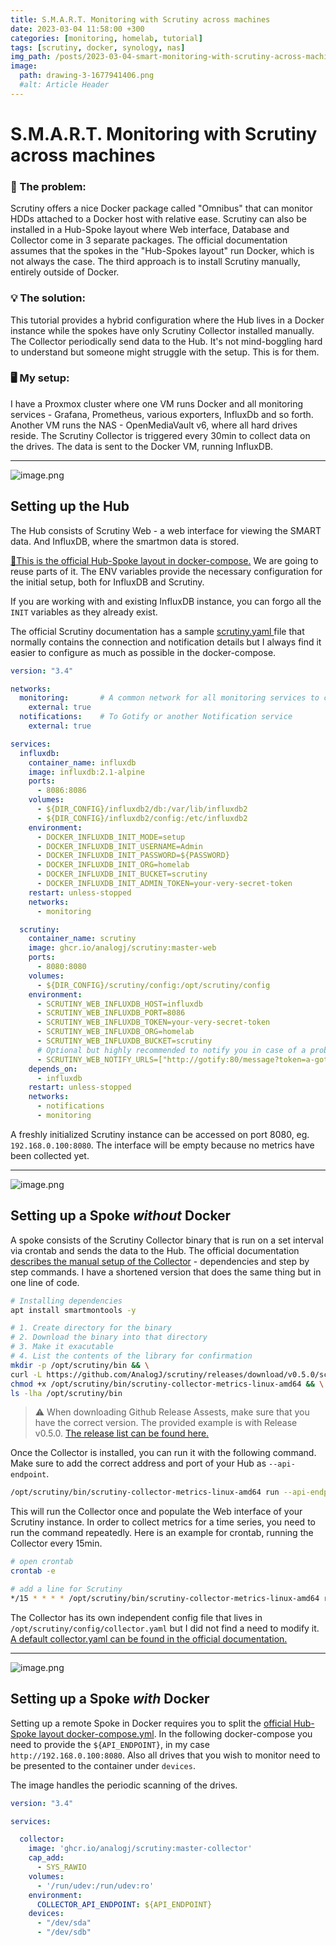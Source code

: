 ```yaml
---
title: S.M.A.R.T. Monitoring with Scrutiny across machines
date: 2023-03-04 11:58:00 +300
categories: [monitoring, homelab, tutorial]
tags: [scrutiny, docker, synology, nas]
img_path: /posts/2023-03-04-smart-monitoring-with-scrutiny-across-machines/
image:
  path: drawing-3-1677941406.png
  #alt: Article Header
---
```


# S.M.A.R.T. Monitoring with Scrutiny across machines


### 🤔 The problem:
Scrutiny offers a nice Docker package called "Omnibus" that can monitor HDDs attached to a Docker host with relative ease. Scrutiny can also be installed in a Hub-Spoke layout where Web interface, Database and Collector come in 3 separate packages. The official documentation assumes that the spokes in the "Hub-Spokes layout" run Docker, which is not always the case. The third approach is to install Scrutiny manually, entirely outside of Docker.


### 💡 The solution:
This tutorial provides a hybrid configuration where the Hub lives in a Docker instance while the spokes have only Scrutiny Collector installed manually. The Collector periodically send data to the Hub. It's not mind-boggling hard to understand but someone might struggle with the setup. This is for them.


### 🖥️ My setup:
I have a Proxmox cluster where one VM runs Docker and all monitoring services - Grafana, Prometheus, various exporters, InfluxDb and so forth. Another VM runs the NAS - OpenMediaVault v6, where all hard drives reside. The Scrutiny Collector is triggered every 30min to collect data on the drives. The data is sent to the Docker VM, running InfluxDB.


---

![image.png](drawing-3-1671744714.png)

## Setting up the Hub

The Hub consists of Scrutiny Web - a web interface for viewing the SMART data. And InfluxDB, where the smartmon data is stored.

[🔗This is the official Hub-Spoke layout in docker-compose.](https://github.com/AnalogJ/scrutiny/blob/master/docker/example.hubspoke.docker-compose.yml) We are going to reuse parts of it. The ENV variables provide the necessary configuration for the initial setup, both for InfluxDB and Scrutiny.

If you are working with and existing InfluxDB instance, you can forgo all the `INIT` variables as they already exist.

The official Scrutiny documentation has a sample [scrutiny.yaml ](https://github.com/AnalogJ/scrutiny/blob/master/example.scrutiny.yaml)file that normally contains the connection and notification details but I always find it easier to configure as much as possible in the docker-compose.

```yaml
version: "3.4"

networks:
  monitoring:       # A common network for all monitoring services to communicate into
    external: true
  notifications:    # To Gotify or another Notification service
    external: true

services:
  influxdb:
    container_name: influxdb
    image: influxdb:2.1-alpine
    ports:
      - 8086:8086
    volumes:
      - ${DIR_CONFIG}/influxdb2/db:/var/lib/influxdb2
      - ${DIR_CONFIG}/influxdb2/config:/etc/influxdb2
    environment:
      - DOCKER_INFLUXDB_INIT_MODE=setup
      - DOCKER_INFLUXDB_INIT_USERNAME=Admin
      - DOCKER_INFLUXDB_INIT_PASSWORD=${PASSWORD}
      - DOCKER_INFLUXDB_INIT_ORG=homelab
      - DOCKER_INFLUXDB_INIT_BUCKET=scrutiny
      - DOCKER_INFLUXDB_INIT_ADMIN_TOKEN=your-very-secret-token
    restart: unless-stopped
    networks:
      - monitoring

  scrutiny:
    container_name: scrutiny
    image: ghcr.io/analogj/scrutiny:master-web
    ports:
      - 8080:8080
    volumes:
      - ${DIR_CONFIG}/scrutiny/config:/opt/scrutiny/config
    environment:
      - SCRUTINY_WEB_INFLUXDB_HOST=influxdb
      - SCRUTINY_WEB_INFLUXDB_PORT=8086
      - SCRUTINY_WEB_INFLUXDB_TOKEN=your-very-secret-token
      - SCRUTINY_WEB_INFLUXDB_ORG=homelab
      - SCRUTINY_WEB_INFLUXDB_BUCKET=scrutiny
      # Optional but highly recommended to notify you in case of a problem
      - SCRUTINY_WEB_NOTIFY_URLS=["http://gotify:80/message?token=a-gotify-token"]
    depends_on:
      - influxdb
    restart: unless-stopped
    networks:
      - notifications
      - monitoring
```

A freshly initialized Scrutiny instance can be accessed on port 8080, eg. `192.168.0.100:8080`. The interface will be empty because no metrics have been collected yet.

---

![image.png](drawing-3-1671744208.png)

## Setting up a Spoke ***without*** Docker

A spoke consists of the Scrutiny Collector binary that is run on a set interval via crontab and sends the data to the Hub. The official documentation [describes the manual setup of the Collector](https://github.com/AnalogJ/scrutiny/blob/master/docs/INSTALL_MANUAL.md#collector) - dependencies and step by step commands. I have a shortened version that does the same thing but in one line of code.

```bash
# Installing dependencies
apt install smartmontools -y 

# 1. Create directory for the binary
# 2. Download the binary into that directory
# 3. Make it exacutable
# 4. List the contents of the library for confirmation
mkdir -p /opt/scrutiny/bin && \
curl -L https://github.com/AnalogJ/scrutiny/releases/download/v0.5.0/scrutiny-collector-metrics-linux-amd64 > /opt/scrutiny/bin/scrutiny-collector-metrics-linux-amd64 && \
chmod +x /opt/scrutiny/bin/scrutiny-collector-metrics-linux-amd64 && \
ls -lha /opt/scrutiny/bin
```

> ⚠️ When downloading Github Release Assests, make sure that you have the correct version. The provided example is with Release v0.5.0. [The release list can be found here.](https://github.com/analogj/scrutiny/releases)

Once the Collector is installed, you can run it with the following command. Make sure to add the correct address and port of your Hub as `--api-endpoint`.

```bash
/opt/scrutiny/bin/scrutiny-collector-metrics-linux-amd64 run --api-endpoint "http://192.168.0.100:8080"
```

This will run the Collector once and populate the Web interface of your Scrutiny instance. In order to collect metrics for a time series, you need to run the command repeatedly. Here is an example for crontab, running the Collector every 15min.

```bash
# open crontab
crontab -e

# add a line for Scrutiny
*/15 * * * * /opt/scrutiny/bin/scrutiny-collector-metrics-linux-amd64 run --api-endpoint "http://192.168.0.100:8080"
```

The Collector has its own independent config file that lives in `/opt/scrutiny/config/collector.yaml` but I did not find a need to modify it. [A default collector.yaml can be found in the official documentation.](https://github.com/AnalogJ/scrutiny/blob/master/example.collector.yaml)

---

![image.png](drawing-3-1671744277.png)

## Setting up a Spoke ***with*** Docker

Setting up a remote Spoke in Docker requires you to split the [official Hub-Spoke layout docker-compose.yml](https://github.com/AnalogJ/scrutiny/blob/master/docker/example.hubspoke.docker-compose.yml). In the following docker-compose you need to provide the `${API_ENDPOINT}`, in my case `http://192.168.0.100:8080`. Also all drives that you wish to monitor need to be presented to the container under `devices`.

The image handles the periodic scanning of the drives.

```yaml
version: "3.4"

services:

  collector:
    image: 'ghcr.io/analogj/scrutiny:master-collector'
    cap_add:
      - SYS_RAWIO
    volumes:
      - '/run/udev:/run/udev:ro'
    environment:
      COLLECTOR_API_ENDPOINT: ${API_ENDPOINT}
    devices:
      - "/dev/sda"
      - "/dev/sdb"
```